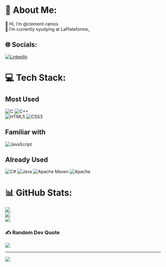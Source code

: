 # 💫 About Me:
👋 Hi, I’m @clement-ramos <br>
🔭 I’m currently syudying at LaPlateforme_<br>


## 🌐 Socials:
[![LinkedIn](https://img.shields.io/badge/LinkedIn-%230077B5.svg?logo=linkedin&logoColor=white)](https://linkedin.com/in/clément01-ramos) 

# 💻 Tech Stack:
## Most Used
![C](https://img.shields.io/badge/c-%2300599C.svg?style=for-the-badge&logo=c&logoColor=white)
![C++](https://img.shields.io/badge/c++-%2300599C.svg?style=for-the-badge&logo=c%2B%2B&logoColor=white)  
![HTML5](https://img.shields.io/badge/html5-%23E34F26.svg?style=for-the-badge&logo=html5&logoColor=white) 
![CSS3](https://img.shields.io/badge/css3-%231572B6.svg?style=for-the-badge&logo=css3&logoColor=white) 
## Familiar with
![JavaScript](https://img.shields.io/badge/javascript-%23323330.svg?style=for-the-badge&logo=javascript&logoColor=%23F7DF1E) 
## Already Used
![C#](https://img.shields.io/badge/c%23-%23239120.svg?style=for-the-badge&logo=c-sharp&logoColor=white) ![Java](https://img.shields.io/badge/java-%23ED8B00.svg?style=for-the-badge&logo=java&logoColor=white) ![Apache Maven](https://img.shields.io/badge/Apache%20Maven-C71A36?style=for-the-badge&logo=Apache%20Maven&logoColor=white) ![Apache](https://img.shields.io/badge/apache-%23D42029.svg?style=for-the-badge&logo=apache&logoColor=white) 
# 📊 GitHub Stats:
![](https://github-readme-stats.vercel.app/api?username=clement-ramos&theme=dark&hide_border=false&include_all_commits=true&count_private=true)<br/>
![](https://github-readme-streak-stats.herokuapp.com/?user=clement-ramos&theme=dark&hide_border=false)<br/>
![](https://github-readme-stats.vercel.app/api/top-langs/?username=clement-ramos&theme=dark&hide_border=false&include_all_commits=true&count_private=true&layout=compact)

### ✍️ Random Dev Quote
![](https://quotes-github-readme.vercel.app/api?type=horizontal&theme=radical)

---
[![](https://visitcount.itsvg.in/api?id=clement-ramos&icon=0&color=0)](https://visitcount.itsvg.in)
